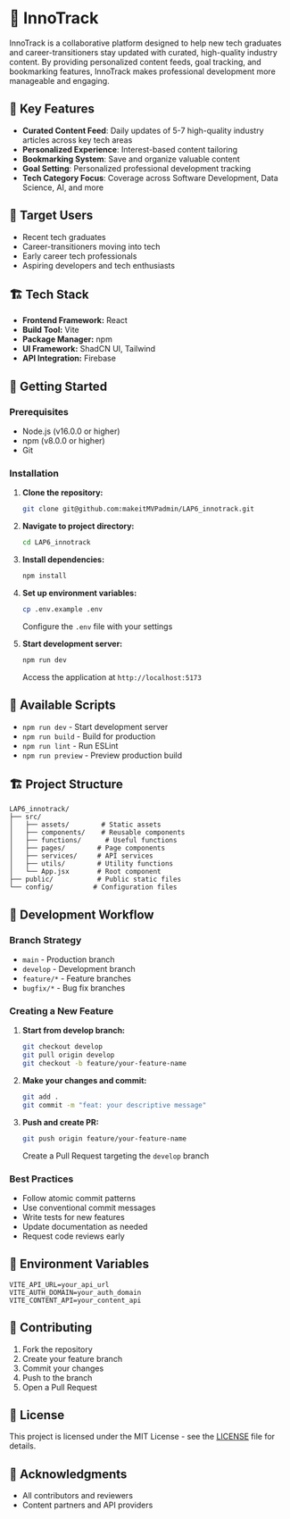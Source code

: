 # 🎯 InnoTrack

InnoTrack is a collaborative platform designed to help new tech graduates and career-transitioners stay updated with curated, high-quality industry content. By providing personalized content feeds, goal tracking, and bookmarking features, InnoTrack makes professional development more manageable and engaging.

## 🌟 Key Features

- **Curated Content Feed**: Daily updates of 5-7 high-quality industry articles across key tech areas
- **Personalized Experience**: Interest-based content tailoring
- **Bookmarking System**: Save and organize valuable content
- **Goal Setting**: Personalized professional development tracking
- **Tech Category Focus**: Coverage across Software Development, Data Science, AI, and more

## 🎯 Target Users

- Recent tech graduates
- Career-transitioners moving into tech
- Early career tech professionals
- Aspiring developers and tech enthusiasts

## 🏗️ Tech Stack

- **Frontend Framework:** React
- **Build Tool:** Vite
- **Package Manager:** npm
- **UI Framework:** ShadCN UI, Tailwind
- **API Integration:** Firebase

## 🚀 Getting Started

### Prerequisites

- Node.js (v16.0.0 or higher)
- npm (v8.0.0 or higher)
- Git

### Installation

1. **Clone the repository:**
   ```sh
   git clone git@github.com:makeitMVPadmin/LAP6_innotrack.git
   ```

2. **Navigate to project directory:**
   ```sh
   cd LAP6_innotrack
   ```

3. **Install dependencies:**
   ```sh
   npm install
   ```

4. **Set up environment variables:**
   ```sh
   cp .env.example .env
   ```
   Configure the `.env` file with your settings

5. **Start development server:**
   ```sh
   npm run dev
   ```
   Access the application at `http://localhost:5173`

## 📝 Available Scripts

- `npm run dev` - Start development server
- `npm run build` - Build for production
- `npm run lint` - Run ESLint
- `npm run preview` - Preview production build

## 🏗️ Project Structure

```
LAP6_innotrack/
├── src/
│   ├── assets/        # Static assets
│   ├── components/    # Reusable components
│   ├── functions/      # Useful functions
│   ├── pages/        # Page components
│   ├── services/     # API services
│   ├── utils/        # Utility functions
│   └── App.jsx       # Root component
├── public/           # Public static files
└── config/          # Configuration files
```

## 👥 Development Workflow

### Branch Strategy

- `main` - Production branch
- `develop` - Development branch
- `feature/*` - Feature branches
- `bugfix/*` - Bug fix branches

### Creating a New Feature

1. **Start from develop branch:**
   ```sh
   git checkout develop
   git pull origin develop
   git checkout -b feature/your-feature-name
   ```

2. **Make your changes and commit:**
   ```sh
   git add .
   git commit -m "feat: your descriptive message"
   ```

3. **Push and create PR:**
   ```sh
   git push origin feature/your-feature-name
   ```
   Create a Pull Request targeting the `develop` branch

### Best Practices

- Follow atomic commit patterns
- Use conventional commit messages
- Write tests for new features
- Update documentation as needed
- Request code reviews early

## 🔐 Environment Variables

```env
VITE_API_URL=your_api_url
VITE_AUTH_DOMAIN=your_auth_domain
VITE_CONTENT_API=your_content_api
```

## 🤝 Contributing

1. Fork the repository
2. Create your feature branch
3. Commit your changes
4. Push to the branch
5. Open a Pull Request


## 📄 License

This project is licensed under the MIT License - see the [LICENSE](LICENSE) file for details.

## 🙏 Acknowledgments

- All contributors and reviewers
- Content partners and API providers

